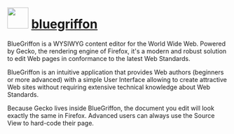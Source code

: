 ﻿# <img src="https://cdn.rawgit.com/chocolatey/chocolatey-coreteampackages/edba4a5849ff756e767cba86641bea97ff5721fe/icons/bluegriffon.svg" width="48" height="48"/> [bluegriffon](https://chocolatey.org/packages/bluegriffon)


BlueGriffon is a WYSIWYG content editor for the World Wide Web. Powered by Gecko, the rendering engine of Firefox, it's a modern and robust solution to edit Web pages in conformance to the latest Web Standards.

BlueGriffon is an intuitive application that provides Web authors (beginners or more advanced) with a simple User Interface allowing to create attractive Web sites without requiring extensive technical knowledge about Web Standards.

Because Gecko lives inside BlueGriffon, the document you edit will look exactly the same in Firefox. Advanced users can always use the Source View to hard-code their page.

